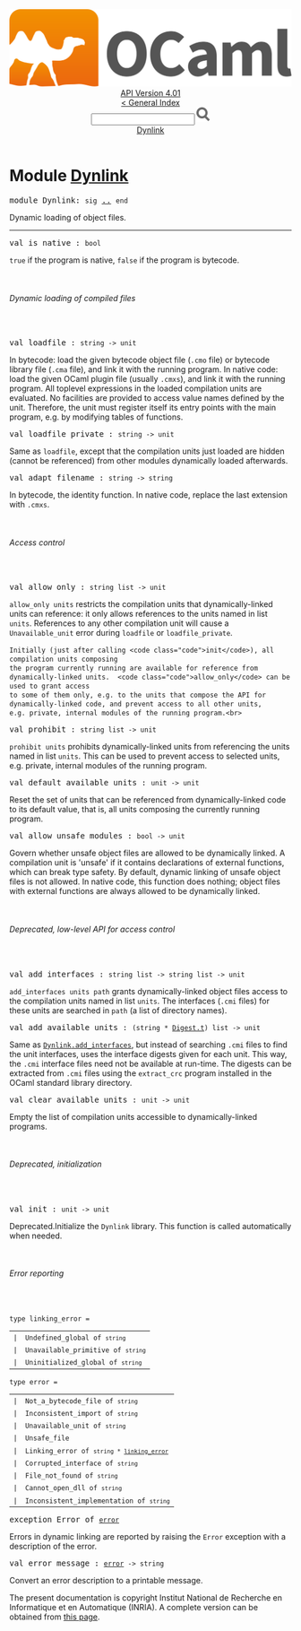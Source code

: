 <!-- ((! set title API !)) ((! set documentation !)) ((! set api !)) ((! set nobreadcrumb !)) -->
<div class="api"><header><nav class="toc brand"><a class="brand" href="https://ocaml.org/"><img src="colour-logo-gray.svg" class="svg" alt="OCaml"></a></nav><nav class="toc"><div class="toc_version"><a href="/docs" id="version-select">API Version 4.01</a></div><a href="index.html">&lt; General Index</a><div class="api_search"><input type="text" name="apisearch" id="api_search" oninput="mySearch(false);" onkeypress="this.oninput();" onclick="this.oninput();" onpaste="this.oninput();">
<img src="search_icon.svg" alt="Search" class="svg" onclick="mySearch(false)"></div>
<div id="search_results"></div><div class="toc_title"><a href="#top">Dynlink</a></div><ul></ul></nav></header>

<h1>Module <a href="type_Dynlink.html">Dynlink</a></h1>

<pre><span class="keyword">module</span> Dynlink: <code class="code"><span class="keyword">sig</span></code> <a href="Dynlink.html">..</a> <code class="code"><span class="keyword">end</span></code></pre><div class="info module top">
Dynamic loading of object files.<br>
</div>
<hr width="100%">

<pre><span id="VALis_native"><span class="keyword">val</span> is_native</span> : <code class="type">bool</code></pre><div class="info ">
<code class="code"><span class="keyword">true</span></code> if the program is native,
    <code class="code"><span class="keyword">false</span></code> if the program is bytecode.<br>
</div>
<br>
<h6 id="6_Dynamicloadingofcompiledfiles">Dynamic loading of compiled files</h6><br>

<pre><span id="VALloadfile"><span class="keyword">val</span> loadfile</span> : <code class="type">string -&gt; unit</code></pre><div class="info ">
In bytecode: load the given bytecode object file (<code class="code">.cmo</code> file) or
    bytecode library file (<code class="code">.cma</code> file), and link it with the running
    program. In native code: load the given OCaml plugin file (usually
    <code class="code">.cmxs</code>), and link it with the running
    program.
    All toplevel expressions in the loaded compilation units
    are evaluated. No facilities are provided to
    access value names defined by the unit. Therefore, the unit
    must register itself its entry points with the main program,
    e.g. by modifying tables of functions.<br>
</div>

<pre><span id="VALloadfile_private"><span class="keyword">val</span> loadfile_private</span> : <code class="type">string -&gt; unit</code></pre><div class="info ">
Same as <code class="code">loadfile</code>, except that the compilation units just loaded
    are hidden (cannot be referenced) from other modules dynamically
    loaded afterwards.<br>
</div>

<pre><span id="VALadapt_filename"><span class="keyword">val</span> adapt_filename</span> : <code class="type">string -&gt; string</code></pre><div class="info ">
In bytecode, the identity function. In native code, replace the last
    extension with <code class="code">.cmxs</code>.<br>
</div>
<br>
<h6 id="6_Accesscontrol">Access control</h6><br>

<pre><span id="VALallow_only"><span class="keyword">val</span> allow_only</span> : <code class="type">string list -&gt; unit</code></pre><div class="info ">
<code class="code">allow_only units</code> restricts the compilation units that dynamically-linked
    units can reference: it only allows references to the units named in
    list <code class="code">units</code>.  References to any other compilation unit will cause
    a <code class="code"><span class="constructor">Unavailable_unit</span></code> error during <code class="code">loadfile</code> or <code class="code">loadfile_private</code>.
<p>

    Initially (just after calling <code class="code">init</code>), all compilation units composing
    the program currently running are available for reference from
    dynamically-linked units.  <code class="code">allow_only</code> can be used to grant access
    to some of them only, e.g. to the units that compose the API for
    dynamically-linked code, and prevent access to all other units,
    e.g. private, internal modules of the running program.<br>
</p></div>

<pre><span id="VALprohibit"><span class="keyword">val</span> prohibit</span> : <code class="type">string list -&gt; unit</code></pre><div class="info ">
<code class="code">prohibit units</code> prohibits dynamically-linked units from referencing
    the units named in list <code class="code">units</code>.  This can be used to prevent
    access to selected units, e.g. private, internal modules of
    the running program.<br>
</div>

<pre><span id="VALdefault_available_units"><span class="keyword">val</span> default_available_units</span> : <code class="type">unit -&gt; unit</code></pre><div class="info ">
Reset the set of units that can be referenced from dynamically-linked
    code to its default value, that is, all units composing the currently
    running program.<br>
</div>

<pre><span id="VALallow_unsafe_modules"><span class="keyword">val</span> allow_unsafe_modules</span> : <code class="type">bool -&gt; unit</code></pre><div class="info ">
Govern whether unsafe object files are allowed to be
    dynamically linked. A compilation unit is 'unsafe' if it contains
    declarations of external functions, which can break type safety.
    By default, dynamic linking of unsafe object files is
    not allowed. In native code, this function does nothing; object files
    with external functions are always allowed to be dynamically linked.<br>
</div>
<br>
<h6 id="6_DeprecatedlowlevelAPIforaccesscontrol">Deprecated, low-level API for access control</h6><br>

<pre><span id="VALadd_interfaces"><span class="keyword">val</span> add_interfaces</span> : <code class="type">string list -&gt; string list -&gt; unit</code></pre><div class="info ">
<code class="code">add_interfaces units path</code> grants dynamically-linked object
    files access to the compilation  units named in list <code class="code">units</code>.
    The interfaces (<code class="code">.cmi</code> files) for these units are searched in
    <code class="code">path</code> (a list of directory names).<br>
</div>

<pre><span id="VALadd_available_units"><span class="keyword">val</span> add_available_units</span> : <code class="type">(string * <a href="Digest.html#TYPEt">Digest.t</a>) list -&gt; unit</code></pre><div class="info ">
Same as <a href="Dynlink.html#VALadd_interfaces"><code class="code"><span class="constructor">Dynlink</span>.add_interfaces</code></a>, but instead of searching <code class="code">.cmi</code> files
    to find the unit interfaces, uses the interface digests given
    for each unit. This way, the <code class="code">.cmi</code> interface files need not be
    available at run-time. The digests can be extracted from <code class="code">.cmi</code>
    files using the <code class="code">extract_crc</code> program installed in the
    OCaml standard library directory.<br>
</div>

<pre><span id="VALclear_available_units"><span class="keyword">val</span> clear_available_units</span> : <code class="type">unit -&gt; unit</code></pre><div class="info ">
Empty the list of compilation units accessible to dynamically-linked
    programs.<br>
</div>
<br>
<h6 id="6_Deprecatedinitialization">Deprecated, initialization</h6><br>

<pre><span id="VALinit"><span class="keyword">val</span> init</span> : <code class="type">unit -&gt; unit</code></pre><div class="info ">
<span class="warning">Deprecated.</span>Initialize the <code class="code"><span class="constructor">Dynlink</span></code> library. This function is called
    automatically when needed.<br>
</div>
<br>
<h6 id="6_Errorreporting">Error reporting</h6><br>

<pre><code><span id="TYPElinking_error"><span class="keyword">type</span> <code class="type"></code>linking_error</span> = </code></pre><table class="typetable">
<tbody><tr>
<td align="left" valign="top">
<code><span class="keyword">|</span></code></td>
<td align="left" valign="top">
<code><span id="TYPEELTlinking_error.Undefined_global"><span class="constructor">Undefined_global</span></span> <span class="keyword">of</span> <code class="type">string</code></code></td>

</tr>
<tr>
<td align="left" valign="top">
<code><span class="keyword">|</span></code></td>
<td align="left" valign="top">
<code><span id="TYPEELTlinking_error.Unavailable_primitive"><span class="constructor">Unavailable_primitive</span></span> <span class="keyword">of</span> <code class="type">string</code></code></td>

</tr>
<tr>
<td align="left" valign="top">
<code><span class="keyword">|</span></code></td>
<td align="left" valign="top">
<code><span id="TYPEELTlinking_error.Uninitialized_global"><span class="constructor">Uninitialized_global</span></span> <span class="keyword">of</span> <code class="type">string</code></code></td>

</tr></tbody></table>



<pre><code><span id="TYPEerror"><span class="keyword">type</span> <code class="type"></code>error</span> = </code></pre><table class="typetable">
<tbody><tr>
<td align="left" valign="top">
<code><span class="keyword">|</span></code></td>
<td align="left" valign="top">
<code><span id="TYPEELTerror.Not_a_bytecode_file"><span class="constructor">Not_a_bytecode_file</span></span> <span class="keyword">of</span> <code class="type">string</code></code></td>

</tr>
<tr>
<td align="left" valign="top">
<code><span class="keyword">|</span></code></td>
<td align="left" valign="top">
<code><span id="TYPEELTerror.Inconsistent_import"><span class="constructor">Inconsistent_import</span></span> <span class="keyword">of</span> <code class="type">string</code></code></td>

</tr>
<tr>
<td align="left" valign="top">
<code><span class="keyword">|</span></code></td>
<td align="left" valign="top">
<code><span id="TYPEELTerror.Unavailable_unit"><span class="constructor">Unavailable_unit</span></span> <span class="keyword">of</span> <code class="type">string</code></code></td>

</tr>
<tr>
<td align="left" valign="top">
<code><span class="keyword">|</span></code></td>
<td align="left" valign="top">
<code><span id="TYPEELTerror.Unsafe_file"><span class="constructor">Unsafe_file</span></span></code></td>

</tr>
<tr>
<td align="left" valign="top">
<code><span class="keyword">|</span></code></td>
<td align="left" valign="top">
<code><span id="TYPEELTerror.Linking_error"><span class="constructor">Linking_error</span></span> <span class="keyword">of</span> <code class="type">string * <a href="Dynlink.html#TYPElinking_error">linking_error</a></code></code></td>

</tr>
<tr>
<td align="left" valign="top">
<code><span class="keyword">|</span></code></td>
<td align="left" valign="top">
<code><span id="TYPEELTerror.Corrupted_interface"><span class="constructor">Corrupted_interface</span></span> <span class="keyword">of</span> <code class="type">string</code></code></td>

</tr>
<tr>
<td align="left" valign="top">
<code><span class="keyword">|</span></code></td>
<td align="left" valign="top">
<code><span id="TYPEELTerror.File_not_found"><span class="constructor">File_not_found</span></span> <span class="keyword">of</span> <code class="type">string</code></code></td>

</tr>
<tr>
<td align="left" valign="top">
<code><span class="keyword">|</span></code></td>
<td align="left" valign="top">
<code><span id="TYPEELTerror.Cannot_open_dll"><span class="constructor">Cannot_open_dll</span></span> <span class="keyword">of</span> <code class="type">string</code></code></td>

</tr>
<tr>
<td align="left" valign="top">
<code><span class="keyword">|</span></code></td>
<td align="left" valign="top">
<code><span id="TYPEELTerror.Inconsistent_implementation"><span class="constructor">Inconsistent_implementation</span></span> <span class="keyword">of</span> <code class="type">string</code></code></td>

</tr></tbody></table>



<pre><span id="EXCEPTIONError"><span class="keyword">exception</span> Error</span> <span class="keyword">of</span> <code class="type"><a href="Dynlink.html#TYPEerror">error</a></code></pre>
<div class="info ">
Errors in dynamic linking are reported by raising the <code class="code"><span class="constructor">Error</span></code>
    exception with a description of the error.<br>
</div>

<pre><span id="VALerror_message"><span class="keyword">val</span> error_message</span> : <code class="type"><a href="Dynlink.html#TYPEerror">error</a> -&gt; string</code></pre><div class="info ">
Convert an error description to a printable message.<br>
</div>
<div class="copyright">The present documentation is copyright Institut National de Recherche en Informatique et en Automatique (INRIA). A complete version can be obtained from <a href="http://caml.inria.fr/pub/docs/manual-ocaml/">this page</a>.</div></div>
